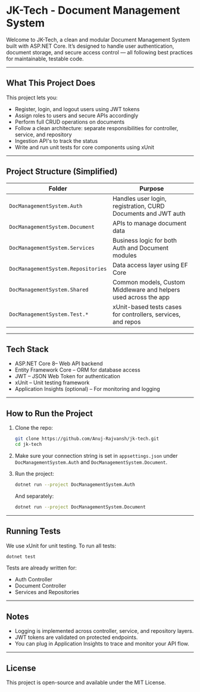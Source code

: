 
# JK-Tech - Document Management System

Welcome to JK-Tech, a clean and modular Document Management System built with ASP.NET Core. It’s designed to handle user authentication, document storage, and secure access control — all following best practices for maintainable, testable code.

---

## What This Project Does

This project lets you:

- Register, login, and logout users using JWT tokens
- Assign roles to users and secure APIs accordingly
- Perform full CRUD operations on documents
- Follow a clean architecture: separate responsibilities for controller, service, and repository
- Ingestion API's to track the status
- Write and run unit tests for core components using xUnit

---

## Project Structure (Simplified)

| Folder | Purpose |
|--------|---------|
| `DocManagementSystem.Auth` | Handles user login, registration, CURD Documents and JWT auth |
| `DocManagementSystem.Document` | APIs to manage document data |
| `DocManagementSystem.Services` | Business logic for both Auth and Document modules |
| `DocManagementSystem.Repositories` | Data access layer using EF Core |
| `DocManagementSystem.Shared` | Common models, Custom Middleware and helpers used across the app |
| `DocManagementSystem.Test.*` | xUnit-based tests cases for controllers, services, and repos |

---

## Tech Stack

- ASP.NET Core 8– Web API backend
- Entity Framework Core – ORM for database access
- JWT – JSON Web Token for authentication
- xUnit – Unit testing framework
- Application Insights (optional) – For monitoring and logging

---

## How to Run the Project

1. Clone the repo:

   ```bash
   git clone https://github.com/Anuj-Rajvansh/jk-tech.git
   cd jk-tech
   ```

2. Make sure your connection string is set in `appsettings.json` under `DocManagementSystem.Auth` and `DocManagementSystem.Document`.

3. Run the project:

   ```bash
   dotnet run --project DocManagementSystem.Auth
   ```

   And separately:

   ```bash
   dotnet run --project DocManagementSystem.Document
   ```

---

## Running Tests

We use xUnit for unit testing. To run all tests:

```bash
dotnet test
```

Tests are already written for:

- Auth Controller
- Document Controller
- Services and Repositories

---

## Notes

- Logging is implemented across controller, service, and repository layers.
- JWT tokens are validated on protected endpoints.
- You can plug in Application Insights to trace and monitor your API flow.

---

## License

This project is open-source and available under the MIT License.
